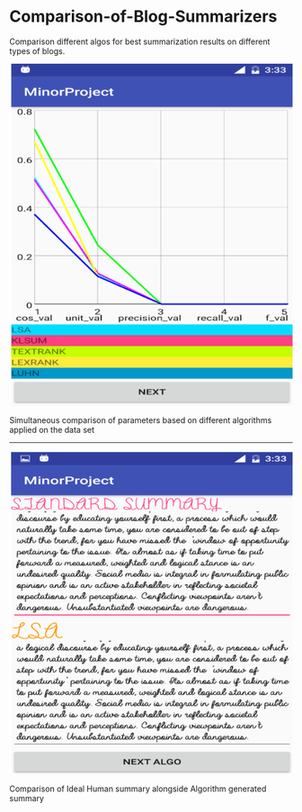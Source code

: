 # Comparison-of-Blog-Summarizers
Comparison different algos for best summarization results on different types of blogs. 


![Image](algo1.PNG)

Simultaneous comparison of parameters based on different algorithms applied on the data set

----------------------------------------------------------------------------------------------

![Image2](algo2.PNG)

Comparison of Ideal Human summary alongside Algorithm generated summary
